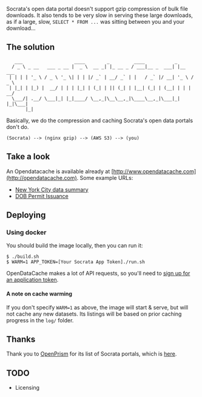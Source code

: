 Socrata's open data portal doesn't support gzip compression of bulk file
downloads.  It also tends to be very slow in serving these large downloads, as
if a large, slow, `SELECT * FROM ...` was sitting between you and your
download...

## The solution

```
   ___                   ____        _         ____           _
  / _ \ _ __   ___ _ __ |  _ \  __ _| |_ __ _ / ___|__ _  ___| |__   ___
 | | | | '_ \ / _ \ '_ \| | | |/ _` | __/ _` | |   / _` |/ __| '_ \ / _ \
 | |_| | |_) |  __/ | | | |_| | (_| | || (_| | |__| (_| | (__| | | |  __/
  \___/| .__/ \___|_| |_|____/ \__,_|\__\__,_|\____\__,_|\___|_| |_|\___|
       |_|
```

Basically, we do the compression and caching Socrata's open data portals don't
do.

```
(Socrata) --> (nginx gzip) --> (AWS S3) --> (you)
```

## Take a look

An Opendatacache is available already at
[http://www.opendatacache.com](http://opendatacache.com).  Some example URLs:

* [New York City data summary](http://www.opendatacache.com/data.cityofnewyork.us/data.json)
* [DOB Permit Issuance](http://www.opendatacache.com/data.cityofnewyork.us/api/views/td5q-ry6d/rows.csv)

## Deploying

### Using docker

You should build the image locally, then you can run it:

    $ ./build.sh
    $ WARM=1 APP_TOKEN=[Your Socrata App Token]./run.sh

OpenDataCache makes a lot of API requests, so you'll need to [sign up for an application token](http://dev.socrata.com/docs/app-tokens.html).

#### A note on cache warming

If you don't specify `WARM=1` as above, the image will start & serve, but will
not cache any new datasets.  Its listings will be based on prior caching progress
in the `log/` folder.

## Thanks

Thank you to [OpenPrism](https://github.com/tlevine/openprism) for its list of
Socrata portals, which is
[here](https://github.com/tlevine/openprism/blob/gh-pages/src/index.js#L24).

## TODO

* Licensing
